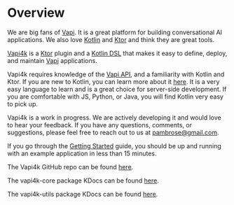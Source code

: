# Overview

We are big fans of [Vapi](https://vapi.ai). It is a great platform for building conversational AI applications.
We also love [Kotlin](https://kotlinlang.org) and [Ktor](https://ktor.io) and think they are great tools.

[Vapi4k](https://github.com/mattbobambrose/vapi4k) is a [Ktor](https://ktor.io) plugin and
a [Kotlin DSL](https://kotlinlang.org/docs/type-safe-builders.html)
that makes it easy to define, deploy, and maintain [Vapi](https://vapi.ai) applications.

Vapi4k requires knowledge of the [Vapi API](https://docs.vapi.ai/api-reference/assistants/create-assistant),
and a familiarity with Kotlin and Ktor. If you are
new to Kotlin, you can learn more about it [here](https://kotlinlang.org/docs/home.html). It is a very easy
language to learn and is a great choice for server-side development. If you are comfortable with JS, Python, or Java,
you will find Kotlin very easy to pick up.

Vapi4k is a work in progress. We are actively developing it and would love to hear your feedback.
If you have any questions, comments, or suggestions, please feel free to reach out to us at
[pambrose@gmail.com](mailto:pambrose@gmail.com).

If you go through the [Getting Started](https://mattbobambrose.github.io/vapi4k/gettingstarted.html) guide, you should
be up and running with an example application in less than 15 minutes.

The Vapi4k GitHub repo can be found [here](https://github.com/mattbobambrose/vapi4k).

The vapi4k-core package KDocs can be found [here](https://mattbobambrose.github.io/vapi4k/core/index.html).

The vapi4k-utils package KDocs can be found [here](https://mattbobambrose.github.io/vapi4k/utils/index.html).
